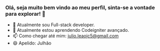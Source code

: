 ### Olá, seja muito bem vindo ao meu perfil, sinta-se a vontade para explorar! 👋

- 🔭 Atualmente sou Full-stack developer.
- 🌱 Atualmente estou aprendendo Codeigniter avançado.
- 📫 Como chegar até mim: julio.leaojc5@gmail.com
- 😄 Apelido: Julhão
